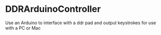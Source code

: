 # DDRArduinoController
Use an Arduino to interface with a ddr pad and output keystrokes for use with a PC or Mac
